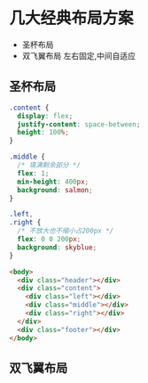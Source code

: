 # 几大经典布局方案

- 圣杯布局
- 双飞翼布局 左右固定,中间自适应

## 圣杯布局

```css
.content {
  display: flex;
  justify-content: space-between;
  height: 100%;
}

.middle {
  /* 填满剩余部分 */
  flex: 1;
  min-height: 400px;
  background: salmon;
}

.left,
.right {
  /* 不放大也不缩小占200px */
  flex: 0 0 200px;
  background: skyblue;
}
```

```html
<body>
  <div class="header"></div>
  <div class="content">
    <div class="left"></div>
    <div class="middle"></div>
    <div class="right"></div>
  </div>
  <div class="footer"></div>
</body>
```

## 双飞翼布局
